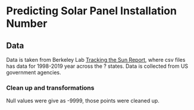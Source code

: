 # Predicting Solar Panel Installation Number
## Data
   Data is taken from Berkeley Lab [Tracking the Sun Report](https://emp.lbl.gov/tracking-the-sun), where csv files has data for 1998-2019 year across the ? states. Data is collected from US government agencies. 

### Clean up and transformations
Null values were give as -9999, those points were cleaned up.